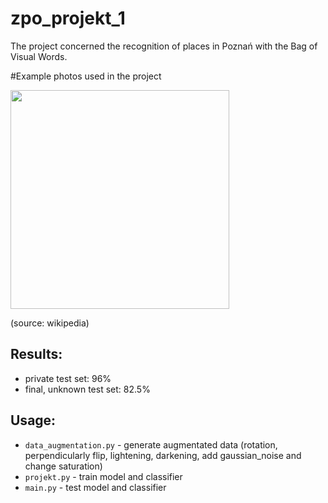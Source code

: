 # zpo_projekt_1

The project concerned the recognition of places in Poznań with the Bag of Visual Words.

#Example photos used in the project 

<img src="https://upload.wikimedia.org/wikipedia/commons/5/5a/POL_Pozna%C5%84_Okr%C4%85glak.jpg" width="350">

(source: wikipedia)

## Results:
- private test set: 96%
- final, unknown test set: 82.5%

## Usage:
- `data_augmentation.py` - generate augmentated data (rotation, perpendicularly flip, lightening, darkening, add gaussian_noise and change saturation)
- `projekt.py` - train model and classifier 
- `main.py` - test model and classifier 






